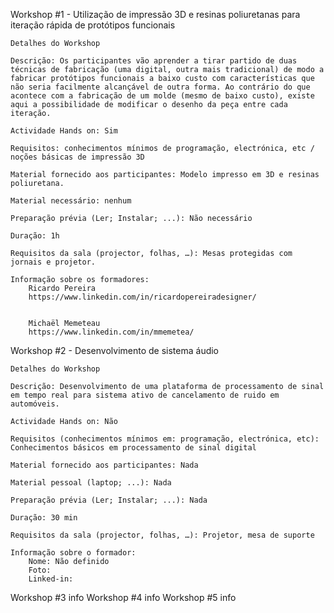 Workshop #1 - Utilização de impressão 3D e resinas poliuretanas para iteração rápida de protótipos funcionais

    Detalhes do Workshop

    Descrição: Os participantes vão aprender a tirar partido de duas técnicas de fabricação (uma digital, outra mais tradicional) de modo a fabricar protótipos funcionais a baixo custo com características que não seria facilmente alcançável de outra forma. Ao contrário do que acontece com a fabricação de um molde (mesmo de baixo custo), existe aqui a possibilidade de modificar o desenho da peça entre cada iteração.

    Actividade Hands on: Sim

    Requisitos: conhecimentos mínimos de programação, electrónica, etc / noções básicas de impressão 3D 

    Material fornecido aos participantes: Modelo impresso em 3D e resinas poliuretana.

    Material necessário: nenhum

    Preparação prévia (Ler; Instalar; ...): Não necessário

    Duração: 1h

    Requisitos da sala (projector, folhas, …): Mesas protegidas com jornais e projetor.
    
    Informação sobre os formadores:
        Ricardo Pereira 
        https://www.linkedin.com/in/ricardopereiradesigner/
        
        
        Michaël Memeteau
        https://www.linkedin.com/in/mmemetea/ 


    
Workshop #2 - Desenvolvimento de sistema áudio

    Detalhes do Workshop

    Descrição: Desenvolvimento de uma plataforma de processamento de sinal em tempo real para sistema ativo de cancelamento de ruido em automóveis.

    Actividade Hands on: Não

    Requisitos (conhecimentos mínimos em: programação, electrónica, etc): Conhecimentos básicos em processamento de sinal digital

    Material fornecido aos participantes: Nada

    Material pessoal (laptop; ...): Nada

    Preparação prévia (Ler; Instalar; ...): Nada

    Duração: 30 min

    Requisitos da sala (projector, folhas, …): Projetor, mesa de suporte

    Informação sobre o formador:
        Nome: Não definido
        Foto:
        Linked-in:




 
Workshop #3
    info
Workshop #4
    info
Workshop #5
    info
